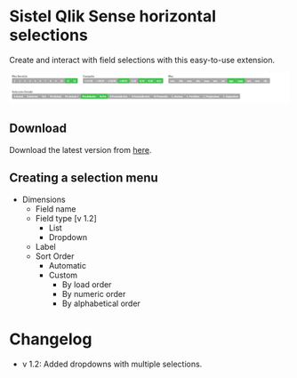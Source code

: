 # Sistel Qlik Sense horizontal selections

Create and interact with field selections with this easy-to-use extension.

<img src="https://github.com/JordiFerrerB/sis-horizontalselector/blob/main/imgs/example.PNG" alt="Selections example" width="750">

## Download

Download the latest version from [here](https://github.com/JordiFerrerB/sis-horizontalselector/raw/main/build/sis-horizontalselector.zip).

## Creating a selection menu

* Dimensions
    * Field name
    * Field type [v 1.2]
      * List
      * Dropdown
    * Label
    * Sort Order
        * Automatic
        * Custom
            * By load order
            * By numeric order
            * By alphabetical order


# Changelog

   * v 1.2: Added dropdowns with multiple selections.
